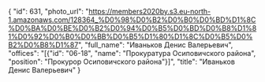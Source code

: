 {
    "id": 631,
    "photo_url": "https://members2020by.s3.eu-north-1.amazonaws.com/128364_%D0%98%D0%B2%D0%B0%D0%BD%D1%8C%D0%BA%D0%BE%D0%B2%D0%94%D0%B5%D0%BD%D0%B8%D1%81%D0%92%D0%B0%D0%BB%D0%B5%D1%80%D1%8C%D0%B5%D0%B2%D0%B8%D1%87",
    "full_name": "Иваньков Денис Валерьевич",
    "offices": "[{\"id\": \"06-18\", \"name\": \"Прокуратура Осиповичского района\", \"position\": \"Прокурор Осиповичского района\"}]",
    "title": "Иваньков Денис Валерьевич"
}